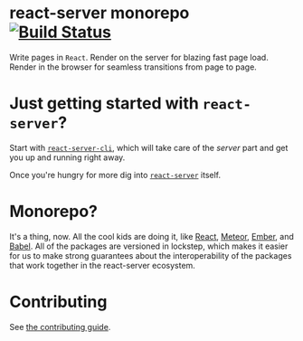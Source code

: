 # react-server monorepo [![Build Status][build-badge-img]][build-url]

Write pages in `React`.  Render on the server for blazing fast page load.
Render in the browser for seamless transitions from page to page.

# Just getting started with `react-server`?

Start with [`react-server-cli`](packages/react-server-cli), which will take
care of the _server_ part and get you up and running right away.

Once you're hungry for more dig into
[`react-server`](packages/react-server) itself.

# Monorepo?

It's a thing, now.  All the cool kids are doing it, like [React](https://github.com/facebook/react/tree/master/packages), [Meteor](https://github.com/meteor/meteor/tree/devel/packages), [Ember](https://github.com/emberjs/ember.js/tree/master/packages), and [Babel](https://github.com/babel/babel/tree/master/packages).  All of the packages are versioned in lockstep, which makes it easier for us to make strong guarantees about the interoperability of the packages that work together in the react-server ecosystem.

# Contributing

See [the contributing guide](CONTRIBUTING.md).

[build-badge-img]: https://travis-ci.org/redfin/react-server.png?branch=master
[build-url]: https://travis-ci.org/redfin/react-server
